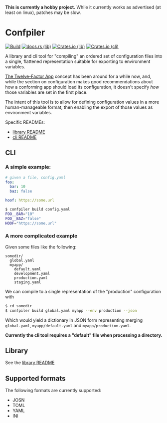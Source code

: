 **This is currently a hobby project.** While it currently works as advertised
(at least on linux), patches may be slow.

# Confpiler #

[![Build]][actions] [![docs.rs (lib)]][docs-lib] [![Crates.io (lib)]][lib]
[![Crates.io (cli)]][cli]

[Build]: https://img.shields.io/github/workflow/status/mattcl/confpiler/CI/master
[actions]: https://github.com/mattcl/confpiler/actions?query=branch%3Amaster
[docs.rs (lib)]: https://img.shields.io/docsrs/confpiler
[docs-lib]: https://docs.rs/confpiler
[Crates.io (lib)]: https://img.shields.io/crates/v/confpiler?label=crates.io%20%28lib%29
[lib]: https://crates.io/crates/confpiler
[Crates.io (cli)]: https://img.shields.io/crates/v/confpiler_cli?label=crates.io%20%28cli%29
[cli]: https://crates.io/crates/confpiler_cli

A library and cli tool for "compiling" an ordered set of configuration files
into a single, flattened representation suitable for exporting to environment
variables.

[The Twelve-Factor App](https://12factor.net) concept has been around for
a while now, and, while the section on configuration makes good recommendations
about how a conforming app should load its configuration, it doesn't specify
_how_ those variables are set in the first place.

The intent of this tool is to allow for defining configuration values in a more
human-manageable format, then enabling the export of those values as
environment variables.

Specific READMEs:

  * [library README](confpiler/README.md)
  * [cli README](confpiler_cli/README.md)

## CLI ##

### A simple example: ###

```yaml
# given a file, config.yaml
foo:
  bar: 10
  baz: false

hoof: https://some.url
```

```sh
$ confpiler build config.yaml
FOO__BAR="10"
FOO__BAZ="false"
HOOF="https://some.url"
```

### A more complicated example ###

Given some files like the following:

```
somedir/
  global.yaml
  myapp/
    default.yaml
    development.yaml
    production.yaml
    staging.yaml
```

We can compile to a single representation of the "production" configuration
with

```sh
$ cd somedir
$ confpiler build global.yaml myapp --env production --json
```

Which would yield a dictionary in JSON form representing merging `global.yaml`,
`myapp/default.yaml` and `myapp/production.yaml`.


**Currently the cli tool requires a "default" file when processing
a directory.**


## Library ##

See the [library README](confpiler/README.md)


## Supported formats ##

The following formats are currently supported:

  * JOSN
  * TOML
  * YAML
  * INI
